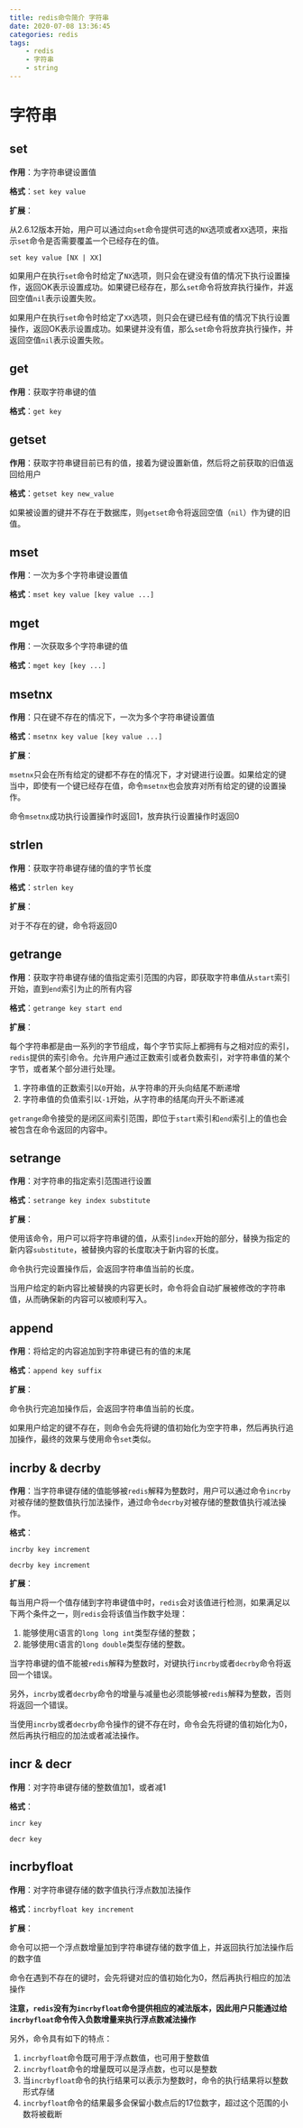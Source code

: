 ```yaml
---
title: redis命令简介 字符串
date: 2020-07-08 13:36:45
categories: redis
tags:
	- redis
	- 字符串
	- string
---
```


# 字符串

## set

**作用**：为字符串键设置值

**格式**：`set key value`

**扩展**：

从2.6.12版本开始，用户可以通过向`set`命令提供可选的`NX`选项或者`XX`选项，来指示`set`命令是否需要覆盖一个已经存在的值。

`set key value [NX | XX]`

如果用户在执行`set`命令时给定了`NX`选项，则只会在键没有值的情况下执行设置操作，返回OK表示设置成功。如果键已经存在，那么`set`命令将放弃执行操作，并返回空值`nil`表示设置失败。

如果用户在执行`set`命令时给定了`XX`选项，则只会在键已经有值的情况下执行设置操作，返回OK表示设置成功。如果键并没有值，那么`set`命令将放弃执行操作，并返回空值`nil`表示设置失败。



## get

**作用**：获取字符串键的值

**格式**：`get key`



## getset

**作用**：获取字符串键目前已有的值，接着为键设置新值，然后将之前获取的旧值返回给用户

**格式**：`getset key new_value`

如果被设置的键并不存在于数据库，则`getset`命令将返回空值（`nil`）作为键的旧值。



## mset

**作用**：一次为多个字符串键设置值

**格式**：`mset key value [key value ...]`



## mget

**作用**：一次获取多个字符串键的值

**格式**：`mget key [key ...]`



## msetnx

**作用**：只在键不存在的情况下，一次为多个字符串键设置值

**格式**：`msetnx key value [key value ...]`

**扩展**：

`msetnx`只会在所有给定的键都不存在的情况下，才对键进行设置。如果给定的键当中，即使有一个键已经存在值，命令`msetnx`也会放弃对所有给定的键的设置操作。

命令`msetnx`成功执行设置操作时返回1，放弃执行设置操作时返回0



## strlen

**作用**：获取字符串键存储的值的字节长度

**格式**：`strlen key`

**扩展**：

对于不存在的键，命令将返回0



## getrange

**作用**：获取字符串键存储的值指定索引范围的内容，即获取字符串值从`start`索引开始，直到`end`索引为止的所有内容

**格式**：`getrange key start end`

**扩展**：

每个字符串都是由一系列的字节组成，每个字节实际上都拥有与之相对应的索引，`redis`提供的索引命令。允许用户通过正数索引或者负数索引，对字符串值的某个字节，或者某个部分进行处理。

1. 字符串值的正数索引以`0`开始，从字符串的开头向结尾不断递增
2. 字符串值的负值索引以`-1`开始，从字符串的结尾向开头不断递减

`getrange`命令接受的是闭区间索引范围，即位于`start`索引和`end`索引上的值也会被包含在命令返回的内容中。



## setrange

**作用**：对字符串的指定索引范围进行设置

**格式**：`setrange key index substitute`

**扩展**：

使用该命令，用户可以将字符串键的值，从索引`index`开始的部分，替换为指定的新内容`substitute`，被替换内容的长度取决于新内容的长度。

命令执行完设置操作后，会返回字符串值当前的长度。

当用户给定的新内容比被替换的内容更长时，命令将会自动扩展被修改的字符串值，从而确保新的内容可以被顺利写入。



## append

**作用**：将给定的内容追加到字符串键已有的值的末尾

**格式**：`append key suffix`

**扩展**：

命令执行完追加操作后，会返回字符串值当前的长度。

如果用户给定的键不存在，则命令会先将键的值初始化为空字符串，然后再执行追加操作，最终的效果与使用命令`set`类似。



## incrby & decrby

**作用**：当字符串键存储的值能够被`redis`解释为整数时，用户可以通过命令`incrby`对被存储的整数值执行加法操作，通过命令`decrby`对被存储的整数值执行减法操作。

**格式**：

`incrby key increment`

`decrby key increment`

**扩展**：

每当用户将一个值存储到字符串键值中时，`redis`会对该值进行检测，如果满足以下两个条件之一，则`redis`会将该值当作数字处理：

1. 能够使用`C`语言的`long long int`类型存储的整数；
2. 能够使用`C`语言的`long double`类型存储的整数。

当字符串键的值不能被`redis`解释为整数时，对键执行`incrby`或者`decrby`命令将返回一个错误。

另外，`incrby`或者`decrby`命令的增量与减量也必须能够被`redis`解释为整数，否则将返回一个错误。

当使用`incrby`或者`decrby`命令操作的键不存在时，命令会先将键的值初始化为0，然后再执行相应的加法或者减法操作。



## incr & decr

**作用**：对字符串键存储的整数值加1，或者减1

**格式**：

`incr key`

`decr key`



## incrbyfloat

**作用**：对字符串键存储的数字值执行浮点数加法操作

**格式**：`incrbyfloat key increment`

**扩展**：

命令可以把一个浮点数增量加到字符串键存储的数字值上，并返回执行加法操作后的数字值

命令在遇到不存在的键时，会先将键对应的值初始化为0，然后再执行相应的加法操作

**注意，`redis`没有为`incrbyfloat`命令提供相应的减法版本，因此用户只能通过给`incrbyfloat`命令传入负数增量来执行浮点数减法操作**

另外，命令具有如下的特点：

1. `incrbyfloat`命令既可用于浮点数值，也可用于整数值
2. `incrbyfloat`命令的增量既可以是浮点数，也可以是整数
3. 当`incrbyfloat`命令的执行结果可以表示为整数时，命令的执行结果将以整数形式存储
4. `incrbyfloat`命令的结果最多会保留小数点后的17位数字，超过这个范围的小数将被截断